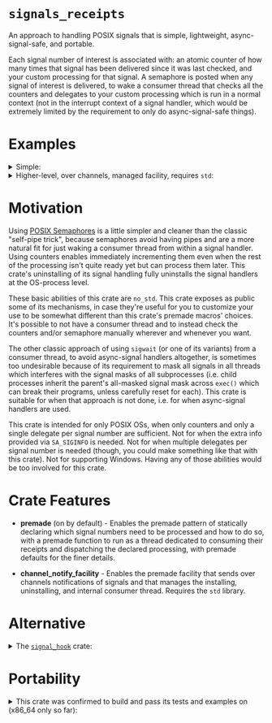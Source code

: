 # `signals_receipts`

An approach to handling POSIX signals that is simple, lightweight, async-signal-safe, and
portable.

Each signal number of interest is associated with: an atomic counter of how many times that signal
has been delivered since it was last checked, and your custom processing for that signal.  A
semaphore is posted when any signal of interest is delivered, to wake a consumer thread that
checks all the counters and delegates to your custom processing which is run in a normal context
(not in the interrupt context of a signal handler, which would be extremely limited by the
requirement to only do async-signal-safe things).

# Examples

<details>
<summary>Simple:</summary>

```rust no_run
// This defines the `signals_receipts_premade` module.
signals_receipts::premade! {
    SIGINT => |receipt| println!("Interrupted {} times since last.", receipt.cur_count);
    SIGTERM => |control| control.break_loop();
}

fn main() {
    use crate::signals_receipts_premade::SignalsReceipts;
    use signals_receipts::Premade as _;
    use std::thread::spawn;

    SignalsReceipts::install_all_handlers();
    let consumer = spawn(SignalsReceipts::consume_loop);
    consumer.join();
    println!("Terminated.");
}
```
</details>

<details>
<summary>Higher-level, over channels, managed facility, requires <code>std</code>:</summary>

```rust no_run
// This defines the `channel_notify_facility_premade` module.
signals_receipts::channel_notify_facility! { SIGINT, SIGQUIT, SIGTERM }

fn main() {
    use crate::channel_notify_facility_premade::SignalsChannel;
    use signals_receipts::{channel_notify_facility::{
                               SignalsChannel as _, Receiver},
                           SignalNumber};

    #[derive(Debug)]
    enum MySignalRepr {
        Interrupt,
        Quit
    }
    impl TryFrom<SignalNumber> for MySignalRepr {
        type Error = &'static str;
        fn try_from(value: SignalNumber) -> Result<Self, Self::Error> {
            match value {
                libc::SIGINT  => Ok(Self::Interrupt),
                libc::SIGQUIT => Ok(Self::Quit),
                _ => Err("unrecognized signal")
            }
        }
    }

    // The capacity of the signals-notifications channel.
    let bound = 10;
    // This installs the signal handlers and creates the consumer thread.
    // Delivered signals are converted to `MySignalRepr`.
    let receiver: Receiver<MySignalRepr, _> =
        SignalsChannel::install(Some(bound)).unwrap();

    for sig in receiver.as_ref() {
        match sig {
            MySignalRepr::Interrupt => println!("Interrupted."),
            MySignalRepr::Quit => { println!("Quitted."); break; },
            // If SIGTERM is delivered while having this install, it's not sent
            // on this channel, because converting it to `MySignalRepr` fails.
        }
    }

    // This uninstalls the signal handlers but keeps the consumer thread
    // as dormant in case re-installing is done later.
    SignalsChannel::uninstall(receiver).unwrap();

    // This re-installs the signal handlers and reuses the same consumer thread.
    // Delivered signals are not converted with this choice of type.
    let receiver: Receiver<SignalNumber, _> =
        SignalsChannel::install(None).unwrap();

    // (Just a way to wait until termination signal.)  SIGTERM is now sent on
    // this different channel, because there's no conversion failure.
    receiver.as_ref().iter().any(|sig_num| libc::SIGTERM == sig_num);

    // This uninstalls and terminates the consumer thread.
    // (Re-installing could still be done again.)
    SignalsChannel::finish(receiver).unwrap();
}
```
</details>

# Motivation

Using [POSIX Semaphores](https://crates.io/crates/sem_safe) is a little simpler and cleaner than
the classic "self-pipe trick", because semaphores avoid having pipes and are a more natural fit
for just waking a consumer thread from within a signal handler.  Using counters enables
immediately incrementing them even when the rest of the processing isn't quite ready yet but can
process them later.  This crate's uninstalling of its signal handling fully uninstalls the signal
handlers at the OS-process level.

These basic abilities of this crate are `no_std`.  This crate exposes as public some of its
mechanisms, in case they're useful for you to customize your use to be somewhat different than
this crate's premade macros' choices.  It's possible to not have a consumer thread and to instead
check the counters and/or semaphore manually wherever and whenever you want.

The other classic approach of using `sigwait` (or one of its variants) from a consumer thread, to
avoid async-signal handlers altogether, is sometimes too undesirable because of its requirement to
mask all signals in all threads which interferes with the signal masks of all subprocesses
(i.e. child processes inherit the parent's all-masked signal mask across `exec()` which can break
their programs, unless carefully reset for each).  This crate is suitable for when that approach
is not done, i.e. for when async-signal handlers are used.

This crate is intended for only POSIX OSs, when only counters and only a single delegate per
signal number are sufficient.  Not for when the extra info provided via `SA_SIGINFO` is needed.
Not for when multiple delegates per signal number is needed (though, you could make something like
that with this crate).  Not for supporting Windows.  Having any of those abilities would be too
involved for this crate.

# Crate Features

- **premade** (on by default) - Enables the premade pattern of statically declaring which signal
  numbers need to be processed and how to do so, with a premade function to run as a thread
  dedicated to consuming their receipts and dispatching the declared processing, with premade
  defaults for the finer details.

- **channel_notify_facility** - Enables the premade facility that sends over channels
  notifications of signals and that manages the installing, uninstalling, and internal consumer
  thread.  Requires the `std` library.

# Alternative

<details>
<summary>
The <a href="https://crates.io/crates/signal-hook"><code>signal_hook</code></a> crate:
</summary>

It provides an impressive degree of abilities, for being so limited by async-signal-safety.  Its
iterator over incoming signals is simple to initialize and use across threads, and using only that
is sometimes sufficient.  It can provide the extra info of <code>SA_SIGINFO</code>.  A reason to
not use <code>signal_hook</code> is when having its full suite of abilities, but mostly unused,
would definitely be overkill.  If you're not sure it would be overkill, you might want to choose
<code>signal_hook</code> instead.  But other reasons to use <code>signals_receipts</code> are that
it's <code>no_std</code> and that it can fully uninstall the signal handlers, whereas
<code>signal_hook</code> isn't (it requires <code>std</code>) and can't (it can only emulate
uninstalling).
</details>

# Portability

<details>
<summary>
This crate was confirmed to build and pass its tests and examples on (x86_64 only so far):
</summary>

- BSD
  - FreeBSD 14.0
  - NetBSD 9.1
  - OpenBSD 7.5
- Linux
  - Adélie 1.0 (uses musl)
  - Alpine 3.18 (uses musl)
  - Chimera (uses musl)
  - Debian 12
  - NixOS 24.05
  - openSUSE 15.5
  - RHEL (Rocky) 9.4
  - Ubuntu 23.10
- Mac
  - 10.13 High Sierra
  - 12 Monterey
- Solaris
  - OpenIndiana 2024.04

All glibc- or musl-based Linux OSs, and all macOS and Mac OS X versions, should already work.  It
might already work on further POSIX OSs.  If not, adding support for other POSIX OSs should be
easy but might require making tweaks to this crate's conditional compilation.
</details>
